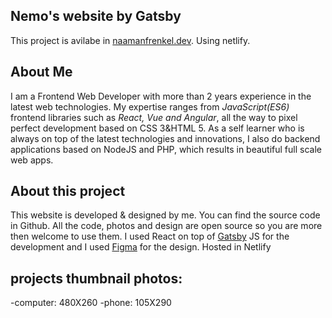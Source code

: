 ## Nemo's website by Gatsby

This project is avilabe in [naamanfrenkel.dev](https://naamanfrenkel.dev).
Using netlify.

## About Me

I am a Frontend Web Developer with more than 2 years experience in the latest web technologies.
My expertise ranges from *JavaScript(ES6)* frontend libraries such as *React, Vue and Angular*, all the way to pixel perfect development based on CSS 3&HTML 5.
As a self learner who is always on top of the latest technologies and innovations, I also do backend applications based on NodeJS and PHP, which results in beautiful full scale web apps.

## About this project
This website is developed & designed by me.
You can find the source code in Github. All the code, photos and design are open source so you are more then welcome to use them. I used React on top of [Gatsby](https://gatsbyjs.org) JS for the development and I used [Figma](figma.com) for the design. Hosted in Netlify








## projects thumbnail photos:
-computer: 480X260
-phone: 105X290